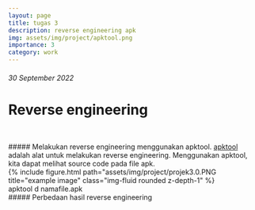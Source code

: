 ```yaml
---
layout: page
title: tugas 3
description: reverse engineering apk
img: assets/img/project/apktool.png
importance: 3
category: work
---
```


###### 30 September 2022
# Reverse engineering

<pre >

</pre >

##### Melakukan reverse engineering menggunakan apktool.
 <a href="https://github.com/iBotPeaches/Apktool" target="_blank">apktool</a> adalah alat untuk melakukan reverse engineering. Menggunakan apktool, kita dapat melihat source code pada file apk.

<div class="row">
    <div class="col-sm mt-3 mt-md-0">
        {% include figure.html path="assets/img/project/projek3.0.PNG title="example image" class="img-fluid rounded z-depth-1" %}
    </div>
</div>

<div class="caption">
    apktool d namafile.apk
</div>


##### Perbedaan hasil reverse engineering
